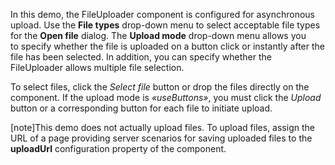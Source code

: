 In&nbsp;this demo, the FileUploader component is&nbsp;configured for asynchronous upload. Use the **File types** drop-down menu to&nbsp;select acceptable file types for the **Open file** dialog. The **Upload mode** drop-down menu allows you to&nbsp;specify whether the file is&nbsp;uploaded on&nbsp;a&nbsp;button click or&nbsp;instantly after the file has been selected. In&nbsp;addition, you can specify whether the FileUploader allows multiple file selection. 


To&nbsp;select files, click the _Select file_ button or&nbsp;drop the files directly on&nbsp;the component. If&nbsp;the upload mode is _&laquo;useButtons&raquo;_, you must click the _Upload_ button or&nbsp;a&nbsp;corresponding button for each file to&nbsp;initiate upload. 


[note]This demo does not actually upload files. To upload files, assign the URL of a page providing server scenarios for saving uploaded files to the **uploadUrl** configuration property of the component.